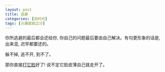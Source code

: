 ```yaml
---
layout: post
title: 逃避
categories: [旧时光]
tags: [沙漏底部之沙]
---
```


你所逃避的最后都会还给你, 你自己的问题最后要由自己解决。有句更形象的话是, 出来混, 迟早都要还的。

躲不掉, 逃不开, 到不了。

那你直接[打它脸]()好了! 说不定它脸皮薄自己就走开了。